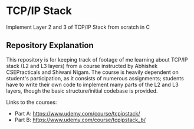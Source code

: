 # TCP/IP Stack
Implement Layer 2 and 3 of TCP/IP Stack from scratch in C

## Repository Explanation
This repository is for keeping track of footage of me learning about TCP/IP stack (L2 and L3 layers) from a course instructed by Abhishek CSEPracticals and Shiwani Nigam. The course is heavily dependent on student's participation, as it consists of numerous assignments; students have to write their own code to implement many parts of the L2 and L3 layers, though the basic structure/initial codebase is provided.

Links to the courses:
- Part A: https://www.udemy.com/course/tcpipstack/
- Part B: https://www.udemy.com/course/tcpipstack_b/
